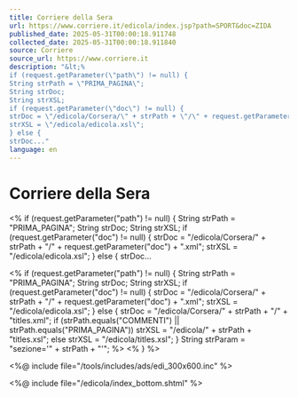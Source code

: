 ```yaml
---
title: Corriere della Sera
url: https://www.corriere.it/edicola/index.jsp?path=SPORT&doc=ZIDA
published_date: 2025-05-31T00:00:18.911748
collected_date: 2025-05-31T00:00:18.911840
source: Corriere
source_url: https://www.corriere.it
description: "&lt;%
if (request.getParameter(\"path\") != null) {
String strPath = \"PRIMA_PAGINA\";
String strDoc;
String strXSL;
if (request.getParameter(\"doc\") != null) {
strDoc = \"/edicola/Corsera/\" + strPath + \"/\" + request.getParameter(\"doc\") + \".xml\";
strXSL = \"/edicola/edicola.xsl\";
} else {
strDoc..."
language: en
---
```


# Corriere della Sera

&lt;%
if (request.getParameter("path") != null) {
String strPath = "PRIMA_PAGINA";
String strDoc;
String strXSL;
if (request.getParameter("doc") != null) {
strDoc = "/edicola/Corsera/" + strPath + "/" + request.getParameter("doc") + ".xml";
strXSL = "/edicola/edicola.xsl";
} else {
strDoc...

&lt;%
if (request.getParameter("path") != null) {
String strPath = "PRIMA_PAGINA";
String strDoc;
String strXSL;
if (request.getParameter("doc") != null) {
strDoc = "/edicola/Corsera/" + strPath + "/" + request.getParameter("doc") + ".xml";
strXSL = "/edicola/edicola.xsl";
} else {
strDoc = "/edicola/Corsera/" + strPath + "/" + "titles.xml";
if (strPath.equals("COMMENTI") || strPath.equals("PRIMA_PAGINA"))
strXSL = "/edicola/" + strPath + "titles.xsl";
else
strXSL = "/edicola/titles.xsl";
}
String strParam = "sezione='" + strPath + "'";
%&gt;
&lt;% } %&gt;
 
 &lt;%@ include file="/tools/includes/ads/edi_300x600.inc" %&gt; 
 
 &lt;%@ include file="/edicola/index_bottom.shtml" %&gt;